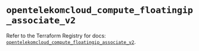 # `opentelekomcloud_compute_floatingip_associate_v2`

Refer to the Terraform Registry for docs: [`opentelekomcloud_compute_floatingip_associate_v2`](https://registry.terraform.io/providers/opentelekomcloud/opentelekomcloud/1.36.28/docs/resources/compute_floatingip_associate_v2).
